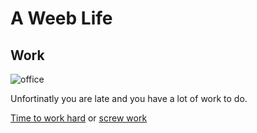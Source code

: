 # A Weeb Life
## Work
![office](https://encrypted-tbn0.gstatic.com/images?q=tbn:ANd9GcSJKQ4MYq19NimBPmyd4JTiAnF7HUxIa0K8Ym1ECrzhweBzIzF4uA&s)

Unfortinatly you are late and you have a lot of work to do.

[Time to work hard](end1.md) or [screw work](fired.md)